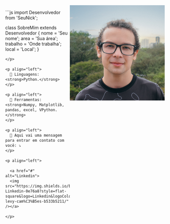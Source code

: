 <img src="https://github.com/levycamoes/levycamoes/blob/main/me.jpg" min-width="300px" max-width="300px" width="300px" align="right" alt="Computador iuriCode">

<p align="left"> 
```js
import Desenvolvedor from 'SeuNick';

class SobreMim extends Desenvolvedor {
  nome     = 'Seu nome';
  area    = 'Sua área';
  trabalho  = 'Onde trabalha';
  local = 'Local';
} 
```
</p>

<p align="left">
  🦄 Linguagens: <strong>Python.</strong>
</p>

<p align="left">
  💼 Ferramentas: <strong>Numpy, Matplotlib, pandas, excel, VPython.</strong>
</p>

<p align="left">
  💌 Aqui vai uma mensagem para entrar em contato com você: ⤵️
</p>

<p align="left">

  <a href="#" alt="Linkedin">
  <img src="https://img.shields.io/badge/-Linkedin-0e76a8?style=flat-square&logo=Linkedin&logoColor=white&link=https://www.linkedin.com/in/rafael-levy-cam%C3%B5es-b533b5211/" /></a>

</p>  
